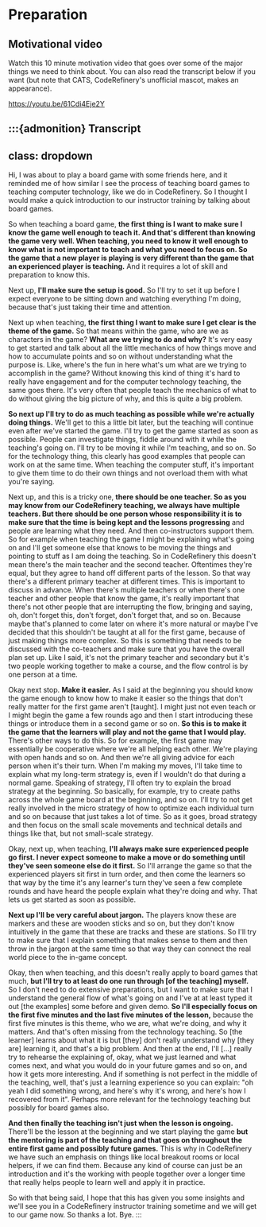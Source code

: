# Preparation

## Motivational video

Watch this 10 minute motivation video that goes over some of the major
things we need to think about.  You can also read the transcript below
if you want (but note that CATS, CodeRefinery's unofficial mascot,
makes an appearance).

https://youtu.be/61Cdi4Eje2Y


:::{admonition} Transcript
---
class: dropdown
---
Hi, I was about to play a board game with some friends here, and it
reminded me of how similar I see the process of teaching board games
to teaching computer technology, like we do in CodeRefinery. So I
thought I would make a quick introduction to our instructor training
by talking about board games.

So when teaching a board game, **the first thing is I want to make sure
I know the game well enough to teach it. And that's different than
knowing the game very well. When teaching, you need to know it well
enough to know what is not important to teach and what you need to
focus on. So the game that a new player is playing is very different
than the game that an experienced player is teaching.** And it requires
a lot of skill and preparation to know this.

Next up, **I'll make sure the setup is good.** So I'll try to set it
up before I expect everyone to be sitting down and watching everything
I'm doing, because that's just taking their time and attention.

Next up when teaching, **the first thing I want to make sure I get
clear is the theme of the game.** So that means within the game, who
are we as characters in the game?  **What are we trying to do and
why?** It's very easy to get started and talk about all the little
mechanics of how things move and how to accumulate points and so on
without understanding what the purpose is.  Like, where's the fun in
here what's um what are we trying to accomplish in the game?  Without
knowing this kind of thing it's hard to really have engagement and for
the computer technology teaching, the same goes there. It's very often
that people teach the mechanics of what to do without giving the big
picture of why, and this is quite a big problem.

**So next up I'll try to do as much teaching as possible while we're
actually doing things.**  We'll get to this a little bit later, but the
teaching will continue even after we've started the game. I'll try to
get the game started as soon as possible. People can investigate
things, fiddle around with it while the teaching's going on. I'll try
to be moving it while I'm teaching, and so on. So for the technology
thing, this clearly has good examples that people can work on at the
same time. When teaching the computer stuff, it's important to give
them time to do their own things and not overload them with what
you're saying.

Next up, and this is a tricky one, **there should be one
teacher.  So as you may know from our CodeRefinery teaching, we always
have multiple teachers.  But there should be one person whose
responsibility it is to make sure that the time is being kept and the
lessons progressing** and people are learning what they need. And then
co-instructors support them. So for example when teaching the game I
might be explaining what's going on and I'll get someone else that
knows to be moving the things and pointing to stuff as I am doing the
teaching. So in CodeRefinery this doesn't mean there's the main
teacher and the second teacher.  Oftentimes they're equal, but they
agree to hand off different parts of the lesson.  So that way there's
a different primary teacher at different times.  This is important to
discuss in advance.  When there's multiple teachers or when there's
one teacher and other people that know the game, it's really important
that there's not other people that are interrupting the flow, bringing
and saying, oh, don't forget this, don't forget, don't forget that,
and so on.  Because maybe that's planned to come later on where it's
more natural or maybe I've decided that this shouldn't be taught at
all for the first game, because of just making things more complex.
So this is something that needs to be discussed with the co-teachers
and make sure that you have the overall plan set up. Like I said, it's
not the primary teacher and secondary but it's two people working
together to make a course, and the flow control is by one person at a
time.

Okay next stop. **Make it easier.**  As I said at the beginning you
should know the game enough to know how to make it easier so the
things that don't really matter for the first game aren't [taught].
I might just not even teach or I might begin the game a few rounds ago
and then I start introducing these things or introduce them in a
second game or so on. **So this is to make it the game that the learners
will play and not the game that I would play.**  There's other ways to
do this. So for example, the first game may essentially be cooperative
where we're all helping each other. We're playing with open hands and
so on. And then we're all giving advice for each person when it's
their turn. When I'm making my moves, I'll take time to explain what
my long-term strategy is, even if I wouldn't do that during a normal
game.  Speaking of strategy, I'll often try to explain the broad
strategy at the beginning.  So basically, for example, try to create
paths across the whole game board at the beginning, and so on. I'll
try to not get really involved in the micro strategy of how to
optimize each individual turn and so on because that just takes a lot
of time. So as it goes, broad strategy and then focus on the small
scale movements and technical details and things like that, but not
small-scale strategy.

Okay, next up, when teaching, **I'll always make sure experienced people
go first.  I never expect someone to make a move or do something until
they've seen someone else do it first.**  So I'll arrange the game so
that the experienced players sit first in turn order, and then come
the learners so that way by the time it's any learner's turn they've
seen a few complete rounds and have heard the people explain what
they're doing and why.  That lets us get started as soon as possible.

**Next up I'll be very careful about jargon.**  The players know these are
markers and these are wooden sticks and so on, but they don't know
intuitively in the game that these are tracks and these are
stations. So I'll try to make sure that I explain something that makes
sense to them and then throw in the jargon at the same time so that
way they can connect the real world piece to the in-game
concept.

Okay, then when teaching, and this doesn't really apply to
board games that much, **but I'll try to at least do one run through [of
the teaching] myself.** So I don't need to do extensive preparations,
but I want to make sure that I understand the general flow of what's
going on and I've at at least typed it out [the examples] some before
and given demo. **So I'll especially focus on the first five minutes and
the last five minutes of the lesson,** because the first five minutes is
this theme, who we are, what we're doing, and why it matters. And
that's often missing from the technology teaching. So [the learner]
learns about what it is but [they] don't really understand why [they
are] learning it, and that's a big problem. And then at the end, I'll
[...]  really try to rehearse the explaining of, okay, what we just
learned and what comes next, and what you would do in your future
games and so on, and how it gets more interesting.  And if something
is not perfect in the middle of the teaching, well, that's just a
learning experience so you can explain: "oh yeah I did something
wrong, and here's why it's wrong, and here's how I recovered from it".
Perhaps more relevant for the technology teaching but possibly for
board games also.

**And then finally the teaching isn't just when the lesson is ongoing.**
There'll be the lesson at the beginning and we start playing the game
**but the mentoring is part of the teaching and that goes on throughout
the entire first game and possibly future games.**  This is why in
CodeRefinery we have such an emphasis on things like local breakout
rooms or local helpers, if we can find them.  Because any kind of
course can just be an introduction and it's the working with people
together over a longer time that really helps people to learn
well and apply it in practice.

So with that being said, I hope that this has given you some insights
and we'll see you in a CodeRefinery instructor training sometime and
we will get to our game now. So thanks a lot. Bye.
:::

